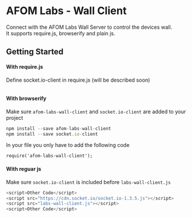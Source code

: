# AFOM Labs - Wall Client

Connect with the AFOM Labs Wall Server to control the devices wall.<br>
It supports require.js, browserify and plain js.


## Getting Started


#### With require.js
Define socket.io-client in require.js (will be described soon)
```javascript

```


#### With browserify
Make sure `afom-labs-wall-client` and `socket.io-client` are added to your project
```javascript
npm install --save afom-labs-wall-client
npm install --save socket.io-client
```

In your file you only have to add the following code
```
require('afom-labs-wall-client');

```


#### With reguar js
Make sure `socket.io-client` is included before `labs-wall-client.js`
```javascript
<script>Other Code</script>
<script src="https://cdn.socket.io/socket.io-1.3.5.js"></script>
<script src="labs-wall-client.js"></script>
<script>Other Code</script>
```